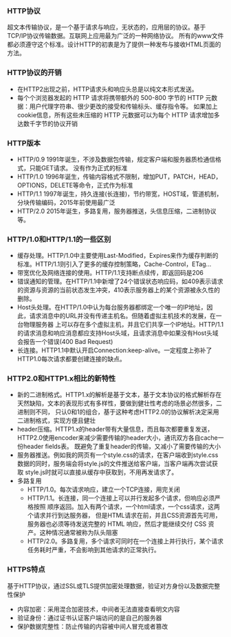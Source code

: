 ### HTTP协议
超文本传输协议，是一个基于请求与响应，无状态的，应用层的协议。基于TCP/IP协议传输数据。互联网上应用最为广泛的一种网络协议。
所有的www文件都必须遵守这个标准。设计HTTP的初衷是为了提供一种发布与接收HTML页面的方法。

### HTTP协议的开销
- 在HTTP2出现之前，HTTP请求头和响应头总是以纯文本形式发送。
- 每个个浏览器发起的 HTTP 请求将携带额外的 500-800 字节的 HTTP 元数据：用户代理字符串、很少更改的接受和传输标头、缓存指令等。
如果加上cookie信息，所有这些未压缩的 HTTP 元数据可以为每个 HTTP 请求增加多达数千字节的协议开销

### HTTP版本
- HTTP/0.9 1991年诞生，不涉及数据包传输，规定客户端和服务器质检通信格式，只能GET请求。 没有作为正式的标准
- HTTP/1.0 1996年诞生，传输内容格式不限制，增加PUT，PATCH，HEAD，OPTIONS，DELETE等命令，正式作为标准
- HTTP/1.1 1997年诞生，持久连接(长连接)，节约带宽，HOST域，管道机制，分块传输编码，2015年前使用最广泛
- HTTP/2.0 2015年诞生，多路复用，服务器推送，头信息压缩，二进制协议等。

### HTTP/1.0和HTTP/1.1的一些区别
- 缓存处理。HTTP/1.0中主要使用Last-Modified，Expires来作为缓存判断的标准。HTTP/1.1则引入了更多的缓存控制策略，Cache-Control，ETag...
- 带宽优化及网络连接的使用。HTTP/1.1支持断点续传，即返回码是206
- 错误通知的管理。在HTTP/1.1中新增了24个错误状态响应码，如409表示请求的资源与资源的当前状态发生冲突，410表示服务器上的某个资源被永久性的删除。
- Host头处理。在HTTP/1.0中认为每台服务器都绑定一个唯一的IP地址，因此，请求消息中的URL并没有传递主机名。但随着虚拟主机技术的发展，在一台物理服务器
上可以存在多个虚拟主机，并且它们共享一个IP地址。HTTP/1.1的请求消息和响应消息都应支持Host头域，且请求消息中如果没有Host头域会报告一个错误(400 Bad Request)
- 长连接。HTTP1.1中默认开启Connection:keep-alive。一定程度上弥补了HTTP1.0每次请求都要创建连接的缺点。

### HTTP2.0和HTTP1.x相比的新特性
- 新的二进制格式。HTTP1.x的解析是基于文本，基于文本协议的格式解析存在天然缺陷，文本的表现形式有多样性，要做到健壮性考虑的场景必然很多，二进制则不同，
只认0和1的组合，基于这种考虑HTTP2.0的协议解析决定采用二进制格式，实现方便且健壮
- header压缩。HTTP1.x的header带有大量信息，而且每次都要重复发送，HTTP2.0使用encoder来减少需要传输的header大小，通讯双方各自cache一份header fields表。
既避免了重复header的传输，又减小了需要传输的大小
- 服务器推送。例如我的网页有一个style.css的请求，在客户端收到style.css数据的同时，服务端会将style.js的文件推送给客户端，当客户端再次尝试获取
style.js时就可以直接从缓存中获取到，不用再发请求了。
- 多路复用
  + HTTP/1.0。每次请求响应，建立一个TCP连接，用完关闭
  + HTTP/1.1。长连接，同一个连接上可以并行发起多个请求，但响应必须严格按照 顺序返回。加入有两个请求，一个html请求，一个css请求，这两个请求并行到达服务器，
    但是HTML请求在前，并且CSS资源首先可用，服务器也必须等待发送完整的 HTML 响应，然后才能继续交付 CSS 资产。这种情况通常被称为队头阻塞
  + HTTP/2.0。多路复用，多个请求可同时在一个连接上并行执行，某个请求任务耗时严重，不会影响到其他请求的正常执行。

### HTTPS特点
基于HTTP协议，通过SSL或TLS提供加密处理数据，验证对方身份以及数据完整性保护
- 内容加密：采用混合加密技术，中间者无法直接查看明文内容
- 验证身份：通过证书认证客户端访问的是自己的服务器
- 保护数据完整性：防止传输的内容被中间人冒充或者篡改

